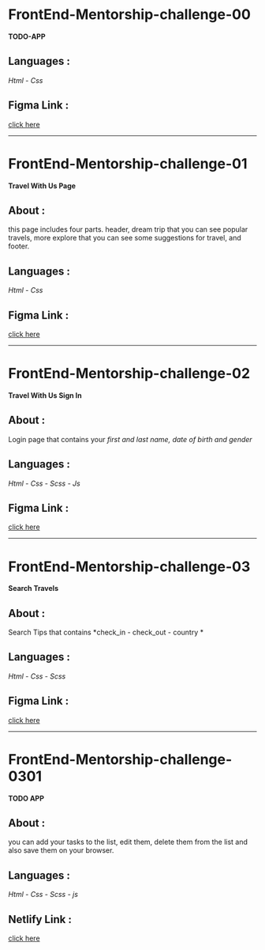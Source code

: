 # FrontEnd-Mentorship-challenge-00
**TODO-APP**

## Languages :
*Html - Css*

## Figma Link :
[click here](https://www.figma.com/file/CPTvix0MULUYZHEHVxls8B/TODO-APP?node-id=0%3A1)

---------------------------------------------------------------------------------------------------
# FrontEnd-Mentorship-challenge-01
**Travel With Us Page**

## About : 
this page includes four parts. header, dream trip that you can see popular travels, more explore that you can see some suggestions for travel, and footer.

## Languages : 
*Html - Css*

## Figma Link :
[click here](https://www.figma.com/file/xGrhf4dmJR56rEamj4n5ba/Travel-with-us-danial-salahi-front-end-mentorship?node-id=0%3A1)

---------------------------------------------------------------------------------------------------
# FrontEnd-Mentorship-challenge-02
**Travel With Us Sign In**

## About : 

Login page that contains your *first and last name, date of birth and gender*

## Languages : 
*Html - Css - Scss - Js*

## Figma Link :
[click here](https://www.figma.com/file/joKAUoC4CBi4Xltlxjduol/Front-end-mentorship-danial-salahi-02?node-id=0%3A1)

---------------------------------------------------------------------------------------------------
# FrontEnd-Mentorship-challenge-03
**Search Travels**

## About : 

Search Tips that contains *check_in - check_out - country *

## Languages : 
*Html - Css - Scss*

## Figma Link :
[click here](https://www.figma.com/file/xGrhf4dmJR56rEamj4n5ba/Travel-with-us-danial-salahi-front-end-mentorship?node-id=0%3A1)

---------------------------------------------------------------------------------------------------
# FrontEnd-Mentorship-challenge-0301
**TODO APP**

## About : 

you can add your tasks to the list, edit them, delete them from the list and also save them on your browser.

## Languages : 
*Html - Css - Scss - js*

## Netlify Link :
[click here](https://smart-todo-app.netlify.app/)




